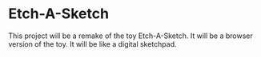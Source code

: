 # Etch-A-Sketch
This project will be a remake of the toy Etch-A-Sketch. It will be a browser version of the toy. It will be like a digital sketchpad. 